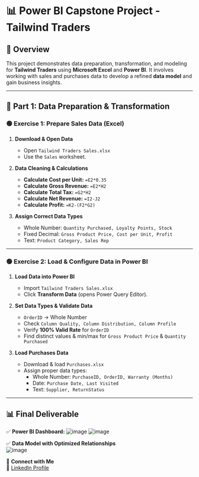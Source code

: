 # 📊 Power BI Capstone Project - Tailwind Traders

## 🚀 Overview
This project demonstrates data preparation, transformation, and modeling for **Tailwind Traders** using **Microsoft Excel** and **Power BI**. It involves working with sales and purchases data to develop a refined **data model** and gain business insights.

---

## 📌 Part 1: Data Preparation & Transformation

### 🟢 **Exercise 1: Prepare Sales Data (Excel)**
1. **Download & Open Data**  
   - Open `Tailwind Traders Sales.xlsx`
   - Use the `Sales` worksheet.

2. **Data Cleaning & Calculations**  
   - **Calculate Cost per Unit:** `=E2*0.35`
   - **Calculate Gross Revenue:** `=E2*H2`
   - **Calculate Total Tax:** `=G2*H2`
   - **Calculate Net Revenue:** `=I2-J2`
   - **Calculate Profit:** `=K2-(F2*G2)`

3. **Assign Correct Data Types**  
   - Whole Number: `Quantity Purchased, Loyalty Points, Stock`
   - Fixed Decimal: `Gross Product Price, Cost per Unit, Profit`
   - Text: `Product Category, Sales Rep`

---

### 🟢 **Exercise 2: Load & Configure Data in Power BI**
1. **Load Data into Power BI**
   - Import `Tailwind Traders Sales.xlsx`
   - Click **Transform Data** (opens Power Query Editor).

2. **Set Data Types & Validate Data**
   - `OrderID` → Whole Number
   - Check `Column Quality, Column Distribution, Column Profile`
   - Verify **100% Valid Rate** for `OrderID`
   - Find distinct values & min/max for `Gross Product Price` & `Quantity Purchased`

3. **Load Purchases Data**
   - Download & load `Purchases.xlsx`
   - Assign proper data types:
     - Whole Number: `PurchaseID, OrderID, Warranty (Months)`
     - Date: `Purchase Date, Last Visited`
     - Text: `Supplier, ReturnStatus`

---

## 📊 **Final Deliverable**
✅ **Power BI Dashboard:** 
![image](https://github.com/user-attachments/assets/2e0e9307-be82-4d34-9535-871e7a032b8c)
![image](https://github.com/user-attachments/assets/daf333fc-37ac-48e2-966c-b781bdee1866)



✅ **Data Model with Optimized Relationships**  
![image](https://github.com/user-attachments/assets/c6b00cb8-a21e-452a-942e-770272af9b89)



📢 **Connect with Me**  
🔗 [LinkedIn Profile](https://www.linkedin.com/in/susan-augustus-778827109/)
